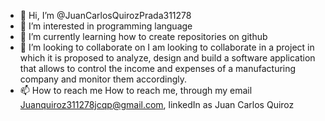 - 👋 Hi, I’m @JuanCarlosQuirozPrada311278
- 👀 I’m interested in programming language
- 🌱 I’m currently learning how to create repositories on github
- 💞️ I’m looking to collaborate on I am looking to collaborate in a project in which it is proposed to analyze, design and build a software application that allows to control the income and expenses of a manufacturing company and monitor them accordingly.
- 📫 How to reach me How to reach me, through my email Juanquiroz311278jcqp@gmail.com, linkedIn as Juan Carlos Quiroz

<!---
JuanCarlosQuirozPrada311278/JuanCarlosQuirozPrada311278 is a ✨ special ✨ repository because its `README.md` (this file) appears on your GitHub profile.
You can click the Preview link to take a look at your changes.
--->
